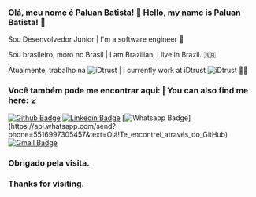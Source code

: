 ### Olá, meu nome é Paluan Batista! 👋 Hello, my name is Paluan Batista! 👋
Sou Desenvolvedor Junior | 
I'm a software engineer :robot:


Sou brasileiro, moro no Brasil | 
I am Brazilian, I live in Brazil. 🇧🇷

Atualmente, trabalho na ![iDtrust](https://www.idtrust.com.br/) | 
I currently work at iDtrust ![iDtrust](https://www.idtrust.com.br/) :man_technologist:

### Você também pode me encontrar aqui: | You can also find me here: :arrow_lower_left:
[![Github Badge](https://img.shields.io/badge/-Github-000?style=flat-square&logo=Github&logoColor=white&link=https://github.com/paluan-dev666)](https://github.com/paluan-dev666)
[![Linkedin Badge](https://img.shields.io/badge/-LinkedIn-blue?style=flat-square&logo=Linkedin&logoColor=white&link=https://www.linkedin.com/in/paluan-batista-software-engineer/)](https://www.linkedin.com/in/paluan-batista-software-engineer/)
[![Whatsapp Badge](https://img.shields.io/badge/-Whatsapp-4CA143?style=flat-square&labelColor=4CA143&logo=whatsapp&logoColor=white&link=https://api.whatsapp.com/send?phone=5516997305457&text=Olá!Te_encontrei_através_do_GitHub.)](https://api.whatsapp.com/send?phone=5516997305457&text=Olá!Te_encontrei_através_do_GitHub)
[![Gmail Badge](https://img.shields.io/badge/-Gmail-c14438?style=flat-square&logo=Gmail&logoColor=white&link=mailto:paluan.desenvolvimento@gmail.com)](mailto:paluan.desenvolvimento@gmail.com)

### Obrigado pela visita.
### Thanks for visiting.

<!--
**paluan-dev666/paluan-dev666** is a ✨ _special_ ✨ repository because its `README.md` (this file) appears on your GitHub profile.

Sou Desenvolvedor Junior.
- 🌱 I’m currently learning ...
- 👯 I’m looking to collaborate on ...
- 🤔 I’m looking for help with ...
- 💬 Ask me about ...
- 📫 How to reach me: ...
- 😄 Pronouns: ...
- ⚡ Fun fact: ...
-->

